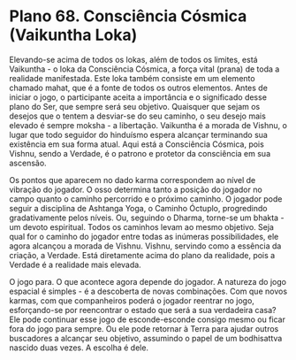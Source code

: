 # Plano 68. Consciência Cósmica (Vaikuntha Loka)

Elevando-se acima de todos os lokas, além de todos os limites, está Vaikuntha - o loka da Consciência Cósmica, a força vital (prana) de toda a realidade manifestada. Este loka também consiste em um elemento chamado mahat, que é a fonte de todos os outros elementos. Antes de iniciar o jogo, o participante aceita a importância e o significado desse plano do Ser, que sempre será seu objetivo. Quaisquer que sejam os desejos que o tentem a desviar-se do seu caminho, o seu desejo mais elevado é sempre moksha - a libertação. Vaikuntha é a morada de Vishnu, o lugar que todo seguidor do hinduísmo espera alcançar terminando sua existência em sua forma atual. Aqui está a Consciência Cósmica, pois Vishnu, sendo a Verdade, é o patrono e protetor da consciência em sua ascensão.

Os pontos que aparecem no dado karma correspondem ao nível de vibração do jogador. O osso determina tanto a posição do jogador no campo quanto o caminho percorrido e o próximo caminho. O jogador pode seguir a disciplina de Ashtanga Yoga, o Caminho Óctuplo, progredindo gradativamente pelos níveis. Ou, seguindo o Dharma, torne-se um bhakta - um devoto espiritual. Todos os caminhos levam ao mesmo objetivo. Seja qual for o caminho do jogador entre todas as inúmeras possibilidades, ele agora alcançou a morada de Vishnu. Vishnu, servindo como a essência da criação, a Verdade. Está diretamente acima do plano da realidade, pois a Verdade é a realidade mais elevada.

O jogo para. O que acontece agora depende do jogador. A natureza do jogo espacial é simples - é a descoberta de novas combinações. Com que novos karmas, com que companheiros poderá o jogador reentrar no jogo, esforçando-se por reencontrar o estado que será a sua verdadeira casa? Ele pode continuar esse jogo de esconde-esconde consigo mesmo ou ficar fora do jogo para sempre. Ou ele pode retornar à Terra para ajudar outros buscadores a alcançar seu objetivo, assumindo o papel de um bodhisattva nascido duas vezes. A escolha é dele.
